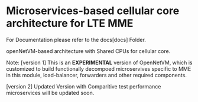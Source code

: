 # Microservices-based cellular core architecture for LTE MME

For Documentation please refer to the docs[docs] Folder.

openNetVM-based architecture with Shared CPUs for cellular core.

Note: 
[version 1] This is an **EXPERIMENTAL** version of OpenNetVM, which is customized to build functionally decompoed microservives specific to MME in this module, load-balancer, forwarders and other required components.

[version 2] Updated Version with Comparitive test performance microservices will be updated soon.
